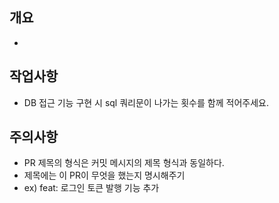 ## 개요
- 

## 작업사항
- DB 접근 기능 구현 시 sql 쿼리문이 나가는 횟수를 함께 적어주세요.

## 주의사항
- PR 제목의 형식은 커밋 메시지의 제목 형식과 동일하다.
- 제목에는 이 PR이 무엇을 했는지 명시해주기
- ex) feat: 로그인 토큰 발행 기능 추가
